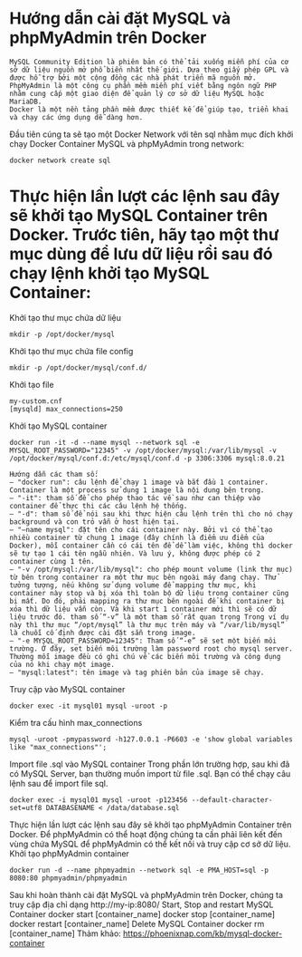# Hướng dẫn cài đặt MySQL và phpMyAdmin trên Docker
```
MySQL Community Edition là phiên bản có thể tải xuống miễn phí của cơ sở dữ liệu nguồn mở phổ biến nhất thế giới. Dựa theo giấy phép GPL và được hỗ trợ bởi một cộng đồng các nhà phát triển mã nguồn mở.
PhpMyAdmin là một công cụ phần mềm miễn phí viết bằng ngôn ngữ PHP nhằm cung cấp một giao diện để quản lý cơ sở dữ liệu MySQL hoặc MariaDB.
Docker là một nền tảng phần mềm được thiết kế để giúp tạo, triển khai và chạy các ứng dụng dễ dàng hơn.
```
Đầu tiên cúng ta sẽ tạo một Docker Network với tên sql nhằm mục đích khởi chạy Docker Container MySQL và phpMyAdmin trong network:
```
docker network create sql
```
# Thực hiện lần lượt các lệnh sau đây sẽ khởi tạo MySQL Container trên Docker. Trước tiên, hãy tạo một thư mục dùng để lưu dữ liệu rồi sau đó chạy lệnh khởi tạo MySQL Container:
Khởi tạo thư mục chứa dữ liệu
```
mkdir -p /opt/docker/mysql
```
Khởi tạo thư mục chứa file config
```
mkdir -p /opt/docker/mysql/conf.d/
```
Khởi tạo file
```
my-custom.cnf
[mysqld] max_connections=250
```
Khởi tạo MySQL container
```
docker run -it -d --name mysql --network sql -e MYSQL_ROOT_PASSWORD="12345" -v /opt/docker/mysql:/var/lib/mysql -v /opt/docker/mysql/conf.d:/etc/mysql/conf.d -p 3306:3306 mysql:8.0.21
```

```
Hướng dẫn các tham số: 
– "docker run": câu lệnh để chạy 1 image và bắt đầu 1 container. Container là một process sử dụng 1 image là nội dung bên trong. 
– "-it": tham số để cho phép thao tác về sau như can thiệp vào container để thực thi các câu lệnh hệ thống. 
– "-d": tham số để nói sau khi thực hiện câu lệnh trên thì cho nó chạy background và con trỏ vẫn ở host hiện tại. 
– "–name mysql": đặt tên cho cái container này. Bởi vì có thể tạo nhiều container từ chung 1 image (đây chính là điểm ưu điểm của Docker), mỗi container cần có cái tên để dễ làm việc, không thì docker sẽ tự tạo 1 cái tên ngẫu nhiên. Và lưu ý, không được phép có 2 container cùng 1 tên. 
– "-v /opt/mysql:/var/lib/mysql": cho phép mount volume (link thư mục) từ bên trong container ra một thư mục bên ngoài máy đang chạy. Thử tưởng tượng, nếu không sử dụng volume để mapping thư mục, khi container này stop và bị xóa thì toàn bộ dữ liệu trong container cũng bị mất. Do đó, phải mapping ra thư mục bên ngoài để khi container bị xóa thì dữ liệu vẫn còn. Và khi start 1 container mới thì sẽ có dữ liệu trước đó. tham số “-v” là một tham số rất quan trọng Trong ví dụ này thì thư mục “/opt/mysql” là thư mục trên máy và “/var/lib/mysql” là chuỗi cố định được cài đặt sẵn trong image. 
– "-e MYSQL_ROOT_PASSWORD=12345": Tham số “-e” sẽ set một biến môi trường. Ở đây, set biến môi trường làm password root cho mysql server. Thường mỗi image đều có ghi chú về các biến môi trường và công dụng của nó khi chạy một image. 
– "mysql:latest": tên image và tag phiên bản của image sẽ chạy.
```
Truy cập vào MySQL container
```
docker exec -it mysql01 mysql -uroot -p
```
Kiểm tra cấu hình max_connections
```
mysql -uroot -pmypassword -h127.0.0.1 -P6603 -e 'show global variables like "max_connections"';
```
Import file .sql vào MySQL container Trong phần lớn trường hợp, sau khi đã có MySQL Server, bạn thường muốn import từ file .sql. Bạn có thể chạy câu lệnh sau để import file sql.
```
docker exec -i mysql01 mysql -uroot -p123456 --default-character-set=utf8 DATABASENAME < /data/database.sql
```
Thực hiện lần lượt các lệnh sau đây sẽ khởi tạo phpMyAdmin Container trên Docker. Để phpMyAdmin có thể hoạt động chúng ta cần phải liên kết đến vùng chứa MySQL để phpMyAdmin có thể kết nối và truy cập cơ sở dữ liệu.
Khởi tạo phpMyAdmin container
```
docker run -d --name phpmyadmin --network sql -e PMA_HOST=sql -p 8080:80 phpmyadmin/phpmyadmin
```
Sau khi hoàn thành cài đặt MySQL và phpMyAdmin trên Docker, chúng ta truy cập địa chỉ dạng http://my-ip:8080/
Start, Stop and restart MySQL Container docker start [container_name] docker stop [container_name] docker restart [container_name]
Delete MySQL Container docker rm [container_name]
Thảm khảo: https://phoenixnap.com/kb/mysql-docker-container
